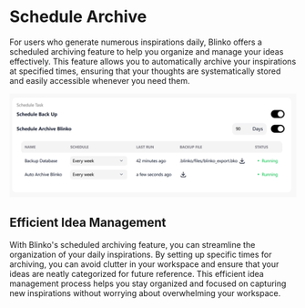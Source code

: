 # Schedule Archive
For users who generate numerous inspirations daily, Blinko offers a scheduled archiving feature to help you organize and manage your ideas effectively. This feature allows you to automatically archive your inspirations at specified times, ensuring that your thoughts are systematically stored and easily accessible whenever you need them.

![](/public/advanced-settings/archive.png)

## Efficient Idea Management
With Blinko's scheduled archiving feature, you can streamline the organization of your daily inspirations. By setting up specific times for archiving, you can avoid clutter in your workspace and ensure that your ideas are neatly categorized for future reference. This efficient idea management process helps you stay organized and focused on capturing new inspirations without worrying about overwhelming your workspace.